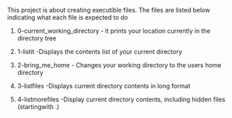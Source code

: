 This project is about creating executible files.
The files are listed below indicating what each file is expected to do
1. 0-current_working_directory - it prints your location currently in the directory tree

2. 1-listit -Displays the contents list of your current directory

3. 2-bring_me_home - Changes your working directory to the users home directory

4. 3-listfiles -Displays current directory contents in long format

5. 4-listmorefiles -Display current directory contents, including hidden files (startingwith .)
